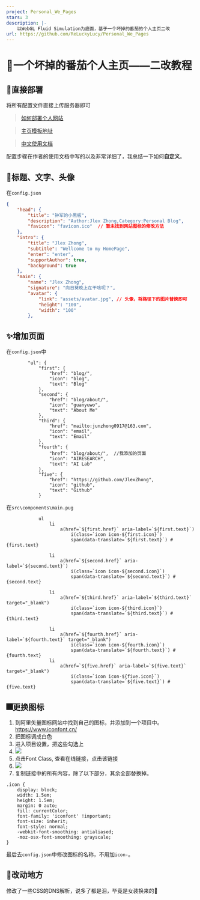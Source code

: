 ```yaml
---
project: Personal_We_Pages
stars: 3
description: |-
    以WebGL Fluid Simulation为底面，基于一个坏掉的番茄的个人主页二改
url: https://github.com/ReLuckyLucy/Personal_We_Pages
---
```


# 🎃一个坏掉的番茄个人主页——二改教程



## 🦄直接部署

将所有配置文件直接上传服务器即可

> [如何部署个人网站](https://blog.luckylucy.live/2022/08/31/tengxunyun/)

> [主页模板地址](https://github.com/Tomotoes/HomePage)

> [中文使用文档](https://github.com/Tomotoes/HomePage/blob/master/README.zh_CN.md)

配置步骤在作者的使用文档中写的以及非常详细了，我总结一下如何**自定义**。



##  🎏标题、文字、头像

在`config.json`

```json
{
	"head": {
		"title": "钟军的小黑板",
		"description": "Author:Jlex Zhong,Category:Personal Blog",
		"favicon": "favicon.ico"  // 暂未找到网站图标的修改方法
	},
	"intro": {
		"title": "Jlex Zhong",
		"subtitle": "Wellcome to my HomePage",
		"enter": "enter",
		"supportAuthor": true,
		"background": true
	},
	"main": {
		"name": "Jlex Zhong",
		"signature": "向日葵晚上在干啥呢？", 
		"avatar": {
			"link": "assets/avatar.jpg", // 头像，将路径下的图片替换即可
			"height": "100",
			"width": "100"
		},
```



## ✨增加页面

在`config.json`中

```
		"ul": {
			"first": {
				"href": "blog/",
				"icon": "blog",
				"text": "Blog"
			},
			"second": {
				"href": "blog/about/",
				"icon": "guanyuwo",
				"text": "About Me"
			},
			"third": {
				"href": "mailto:junzhong0917@163.com",
				"icon": "email",
				"text": "Email"
			},			
			"fourth": {
				"href": "blog/about/",  //我添加的页面
				"icon": "AIRESEARCH",
				"text": "AI Lab"
			},
			"five": {
				"href": "https://github.com/JlexZhong",
				"icon": "github",
				"text": "Github"
			}
```

在`src\components\main.pug`

```pug
			ul
				li
					a(href=`${first.href}` aria-label=`${first.text}`)
						i(class=`icon icon-${first.icon}`)
						span(data-translate=`${first.text}`) #{first.text}

				li
					a(href=`${second.href}` aria-label=`${second.text}`)
						i(class=`icon icon-${second.icon}`)
						span(data-translate=`${second.text}`) #{second.text}

				li
					a(href=`${third.href}` aria-label=`${third.text}` target="_blank")
						i(class=`icon icon-${third.icon}`)
						span(data-translate=`${third.text}`) #{third.text}

				li
					a(href=`${fourth.href}` aria-label=`${fourth.text}` target="_blank")
						i(class=`icon icon-${fourth.icon}`)
						span(data-translate=`${fourth.text}`) #{fourth.text}
				li
					a(href=`${five.href}` aria-label=`${five.text}` target="_blank")
						i(class=`icon icon-${five.icon}`)
						span(data-translate=`${five.text}`) #{five.text}

```



## 🎆更换图标

1. 到阿里矢量图标网站中找到自己的图标，并添加到一个项目中。https://www.iconfont.cn/
2. 把图标调成白色
3. 进入项目设置，把这些勾选上
4. ![](README.assets/setting.png)
5. 点击Font Class, 查看在线链接，点击该链接
6. ![](README.assets/iconfont.png)
7. 复制链接中的所有内容，除了以下部分，其余全部替换掉。

```
.icon {
	display: block;
	width: 1.5em;
	height: 1.5em;
	margin: 0 auto;
	fill: currentColor;
	font-family: 'iconfont' !important;
	font-size: inherit;
	font-style: normal;
	-webkit-font-smoothing: antialiased;
	-moz-osx-font-smoothing: grayscale;
}

```

最后去`config.json`中修改图标的名称，不用加`icon-`。



## 🎉改动地方
修改了一些CSS的DNS解析，说多了都是泪，毕竟是女装换来的🥵

